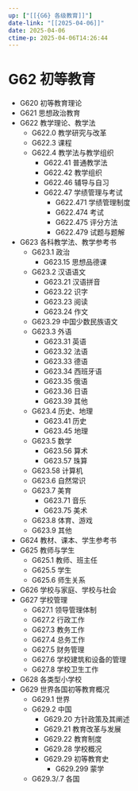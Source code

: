 ```yaml
---
up: ["[[{G6} 各级教育]]"]
date-link: "[[2025-04-06]]"
date: 2025-04-06
ctime-p: 2025-04-06T14:26:44
---
```


# G62 初等教育

- G620 初等教育理论
- G621 思想政治教育
- G622 教学理论、教学法
	- G622.0 教学研究与改革
	- G622.3 课程
	- G622.4 教学法与教学组织
		- G622.41 普通教学法
		- G622.42 教学组织
		- G622.46 辅导与自习
		- G622.47 学绩管理与考试
			- G622.471 学绩管理制度
			- G622.474 考试
			- G622.475 评分方法
			- G622.479 试题与题解
- G623 各科教学法、教学参考书
	- G623.1 政治
		- G623.15 思想品德课
	- G623.2 汉语语文
		- G623.21 汉语拼音
		- G623.22 识字
		- G623.23 阅读
		- G623.24 作文
	- G623.29 中国少数民族语文
	- G623.3 外语
		- G623.31 英语
		- G623.32 法语
		- G623.33 德语
		- G623.34 西班牙语
		- G623.35 俄语
		- G623.36 日语
		- G623.39 其他
	- G623.4 历史、地理
		- G623.41 历史
		- G623.45 地理
	- G623.5 数学
		- G623.56 算术
		- G623.57 珠算
	- G623.58 计算机
	- G623.6 自然常识
	- G623.7 美育
		- G623.71 音乐
		- G623.75 美术
	- G623.8 体育、游戏
	- G623.9 其他
- G624 教材、课本、学生参考书
- G625 教师与学生
	- G625.1 教师、班主任
	- G625.5 学生
	- G625.6 师生关系
- G626 学校与家庭、学校与社会
- G627 学校管理
	- G627.1 领导管理体制
	- G627.2 行政工作
	- G627.3 教务工作
	- G627.4 总务工作
	- G627.5 财务管理
	- G627.6 学校建筑和设备的管理
	- G627.8 学校卫生工作
- G628 各类型小学校
- G629 世界各国初等教育概况
	- G629.1 世界
	- G629.2 中国
		- G629.20 方针政策及其阐述
		- G629.21 教育改革与发展
		- G629.22 教育制度
		- G629.28 学校概况
		- G629.29 初等教育史
			- G629.299 蒙学
	- G629.3/.7 各国
